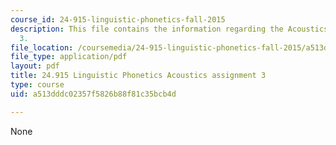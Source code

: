 ```yaml
---
course_id: 24-915-linguistic-phonetics-fall-2015
description: This file contains the information regarding the Acoustics assignment
  3.
file_location: /coursemedia/24-915-linguistic-phonetics-fall-2015/a513dddc02357f5826b88f81c35bcb4d_MIT24_915F15_Assignment4.pdf
file_type: application/pdf
layout: pdf
title: 24.915 Linguistic Phonetics Acoustics assignment 3
type: course
uid: a513dddc02357f5826b88f81c35bcb4d

---
```

None